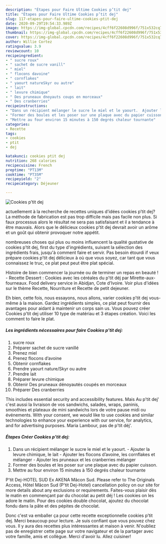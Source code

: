 ```yaml
---
description: "Étapes pour Faire Ultime Cookies p’tit dej"
title: "Étapes pour Faire Ultime Cookies p’tit dej"
slug: 117-etapes-pour-faire-ultime-cookies-ptit-dej
date: 2020-09-29T19:54:33.989Z
image: https://img-global.cpcdn.com/recipes/4cff6f22608d996f/751x532cq70/cookies-ptit-dej-photo-principale-de-la-recette.jpg
thumbnail: https://img-global.cpcdn.com/recipes/4cff6f22608d996f/751x532cq70/cookies-ptit-dej-photo-principale-de-la-recette.jpg
cover: https://img-global.cpcdn.com/recipes/4cff6f22608d996f/751x532cq70/cookies-ptit-dej-photo-principale-de-la-recette.jpg
author: Willie Cortez
ratingvalue: 3.9
reviewcount: 10
recipeingredient:
- " sucre roux"
- " sachet de sucre vanill"
- " miel"
- " flocons davoine"
- " cornflakes"
- " yaourt natureSkyr ou autre"
- " lait"
- " levure chimique"
- " Des pruneaux dnoyauts coups en morceaux"
- " Des cranberries"
recipeinstructions:
- "Dans un récipient mélanger le sucre le miel et le yaourt.  Ajouter la levure chimique, le lait Ajouter les flocons d’avoine, les cornflakes et mélanger  Ajouter les pruneaux et les cranberries mélanger"
- "Former des boules et les poser sur une plaque avec du papier cuisson."
- "Mettre au four environ 15 minutes à 150 degrés chaleur tournante"
categories:
- Recette
tags:
- cookies
- ptit
- dej

katakunci: cookies ptit dej 
nutrition: 268 calories
recipecuisine: French
preptime: "PT13M"
cooktime: "PT35M"
recipeyield: "2"
recipecategory: Déjeuner

---
```



![Cookies p’tit dej](https://img-global.cpcdn.com/recipes/4cff6f22608d996f/751x532cq70/cookies-ptit-dej-photo-principale-de-la-recette.jpg)

actuellement à la recherche de recettes uniques d'idées cookies p’tit dej? La méthode de fabrication est pas trop difficile mais pas facile non plus. Si faux processus alors le résultat ne sera pas satisfaisant et il a tendance à être mauvais. Alors que le délicieux cookies p’tit dej devrait avoir un arôme et un goût qui obtenir provoquer notre appétit.

nombreuses choses qui plus ou moins influencent la qualité gustative de cookies p’tit dej, first du type d'ingrédients, suivant la sélection des ingrédients frais, jusqu'à comment faire et servir. Pas besoin étourdi if veux prépare cookies p’tit dej délicieux à où que vous soyez, car tant que vous connaissez le truc, ce plat peut peut être plat spécial.

Histoire de bien commencer la journée ou de terminer un repas en beauté ! - Recette Dessert : Cookies avec les céréales du p&#39;tit déj par Mirette-aux-fourneaux. Food delivery service in Abidjan, Cote d&#39;Ivoire. Voir plus d&#39;idées sur le thème Recette, Nourriture et Recette de petit dejeuner.


Eh bien, cette fois, nous essayons, nous allons, varier cookies p’tit dej vous-même à la maison. Gardez ingrédients simples, ce plat peut fournir des avantages pour aidant à maintenir un corps sain us. Vous pouvez créer Cookies p’tit dej utiliser 10 type de matériau et 3 étapes création. Voici les comment to faire le plat.

<!--inarticleads1-->

##### Les ingrédients nécessaires pour faire Cookies p’tit dej:

1.   sucre roux
1. Préparer  sachet de sucre vanillé
1. Prenez  miel
1. Prenez  flocons d’avoine
1. Obtenir  cornflakes
1. Prendre  yaourt nature/Skyr ou autre
1. Prendre  lait
1. Préparer  levure chimique
1. Obtenir  Des pruneaux dénoyautés coupés en morceaux
1. Préparer  Des cranberries


This includes essential security and accessibility features. Mais Au p&#39;tit dej&#39; c&#39;est aussi la livraison de vos sandwichs, salades, wraps, paninis, smoothies et plateaux de mini sandwichs lors de votre pause midi ou événements. With your consent, we would like to use cookies and similar technologies to enhance your experience with our service, for analytics, and for advertising purposes. Maria Lambour, pas de p&#39;tit déj&#39;. 

<!--inarticleads2-->

##### Étapes Créer Cookies p’tit dej:

1. Dans un récipient mélanger le sucre le miel et le yaourt.  - Ajouter la levure chimique, le lait - Ajouter les flocons d’avoine, les cornflakes et mélanger  - Ajouter les pruneaux et les cranberries mélanger
1. Former des boules et les poser sur une plaque avec du papier cuisson.
1. Mettre au four environ 15 minutes à 150 degrés chaleur tournante


P&#39;tit Dej-HOTEL SUD Ex AKENA Mâcon Sud. Please refer to The Originals Access, Hôtel Mâcon Sud (P&#39;tit Dej-Hotel) cancellation policy on our site for more details about any exclusions or requirements. Faites-vous plaisir dès le matin en commençant par du chocolat au petit déj ! Les cookies on les adore le matin. Pour des cookies double chocolat, ajoutez du chocolat fondu dans la pâte et des pépites de chocolat. 


Donc c'est va emballer ça pour cette recette exceptionnelle cookies p’tit dej. Merci beaucoup pour lecture. Je suis confiant que vous pouvez chez vous. Il y aura des recettes plus  intéressantes at maison à venir. N'oubliez pas de enregistrer cette page sur votre navigateur et de la partager avec votre famille, amis et collègue. Merci d'avoir lu. Allez cuisiner!
